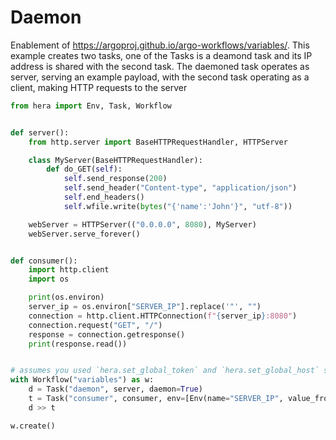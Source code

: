 # Daemon

Enablement of https://argoproj.github.io/argo-workflows/variables/. This example creates two tasks, one of the
Tasks is a deamond task and its IP address is shared with the second task. The daemoned task operates as server,
serving an example payload, with the second task operating as a client, making HTTP requests to the server

```python
from hera import Env, Task, Workflow


def server():
    from http.server import BaseHTTPRequestHandler, HTTPServer

    class MyServer(BaseHTTPRequestHandler):
        def do_GET(self):
            self.send_response(200)
            self.send_header("Content-type", "application/json")
            self.end_headers()
            self.wfile.write(bytes("{'name':'John'}", "utf-8"))

    webServer = HTTPServer(("0.0.0.0", 8080), MyServer)
    webServer.serve_forever()


def consumer():
    import http.client
    import os

    print(os.environ)
    server_ip = os.environ["SERVER_IP"].replace('"', "")
    connection = http.client.HTTPConnection(f"{server_ip}:8080")
    connection.request("GET", "/")
    response = connection.getresponse()
    print(response.read())


# assumes you used `hera.set_global_token` and `hera.set_global_host` so that the workflow can be submitted
with Workflow("variables") as w:
    d = Task("daemon", server, daemon=True)
    t = Task("consumer", consumer, env=[Env(name="SERVER_IP", value_from_input=d.ip)])
    d >> t

w.create()
```